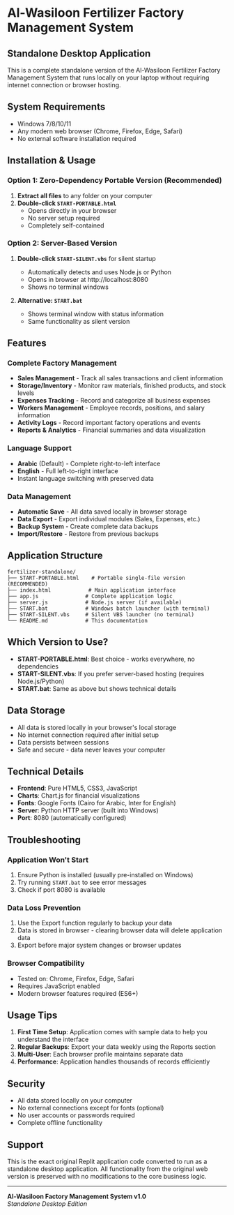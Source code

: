 # Al-Wasiloon Fertilizer Factory Management System

## Standalone Desktop Application

This is a complete standalone version of the Al-Wasiloon Fertilizer Factory Management System that runs locally on your laptop without requiring internet connection or browser hosting.

## System Requirements

- Windows 7/8/10/11
- Any modern web browser (Chrome, Firefox, Edge, Safari)
- No external software installation required

## Installation & Usage

### Option 1: Zero-Dependency Portable Version (Recommended)

1. **Extract all files** to any folder on your computer
2. **Double-click `START-PORTABLE.html`** 
   - Opens directly in your browser
   - No server setup required
   - Completely self-contained

### Option 2: Server-Based Version

1. **Double-click `START-SILENT.vbs`** for silent startup
   - Automatically detects and uses Node.js or Python
   - Opens in browser at http://localhost:8080
   - Shows no terminal windows

2. **Alternative: `START.bat`** 
   - Shows terminal window with status information
   - Same functionality as silent version

## Features

### Complete Factory Management
- **Sales Management** - Track all sales transactions and client information
- **Storage/Inventory** - Monitor raw materials, finished products, and stock levels
- **Expenses Tracking** - Record and categorize all business expenses
- **Workers Management** - Employee records, positions, and salary information
- **Activity Logs** - Record important factory operations and events
- **Reports & Analytics** - Financial summaries and data visualization

### Language Support
- **Arabic** (Default) - Complete right-to-left interface
- **English** - Full left-to-right interface
- Instant language switching with preserved data

### Data Management
- **Automatic Save** - All data saved locally in browser storage
- **Data Export** - Export individual modules (Sales, Expenses, etc.)
- **Backup System** - Create complete data backups
- **Import/Restore** - Restore from previous backups

## Application Structure

```
fertilizer-standalone/
├── START-PORTABLE.html    # Portable single-file version (RECOMMENDED)
├── index.html            # Main application interface  
├── app.js               # Complete application logic
├── server.js            # Node.js server (if available)
├── START.bat            # Windows batch launcher (with terminal)
├── START-SILENT.vbs     # Silent VBS launcher (no terminal)
└── README.md            # This documentation
```

## Which Version to Use?

- **START-PORTABLE.html**: Best choice - works everywhere, no dependencies
- **START-SILENT.vbs**: If you prefer server-based hosting (requires Node.js/Python)
- **START.bat**: Same as above but shows technical details

## Data Storage

- All data is stored locally in your browser's local storage
- No internet connection required after initial setup
- Data persists between sessions
- Safe and secure - data never leaves your computer

## Technical Details

- **Frontend**: Pure HTML5, CSS3, JavaScript
- **Charts**: Chart.js for financial visualizations
- **Fonts**: Google Fonts (Cairo for Arabic, Inter for English)
- **Server**: Python HTTP server (built into Windows)
- **Port**: 8080 (automatically configured)

## Troubleshooting

### Application Won't Start
1. Ensure Python is installed (usually pre-installed on Windows)
2. Try running `START.bat` to see error messages
3. Check if port 8080 is available

### Data Loss Prevention
1. Use the Export function regularly to backup your data
2. Data is stored in browser - clearing browser data will delete application data
3. Export before major system changes or browser updates

### Browser Compatibility
- Tested on: Chrome, Firefox, Edge, Safari
- Requires JavaScript enabled
- Modern browser features required (ES6+)

## Usage Tips

1. **First Time Setup**: Application comes with sample data to help you understand the interface
2. **Regular Backups**: Export your data weekly using the Reports section
3. **Multi-User**: Each browser profile maintains separate data
4. **Performance**: Application handles thousands of records efficiently

## Security

- All data stored locally on your computer
- No external connections except for fonts (optional)
- No user accounts or passwords required
- Complete offline functionality

## Support

This is the exact original Replit application code converted to run as a standalone desktop application. All functionality from the original web version is preserved with no modifications to the core business logic.

---

**Al-Wasiloon Factory Management System v1.0**  
*Standalone Desktop Edition*